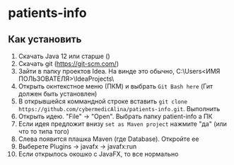 # patients-info

## Как установить
1. Скачать Java 12 или старше ()
2. Скачать git (https://git-scm.com/)
3. Зайти в папку проектов Idea. На винде это обычно, C:\Users\<ИМЯ ПОЛЬЗОВАТЕЛЯ>\IdeaProjects\
4. Открыть окнтекстное меню (ПКМ) и выбрать `Git Bash here` (Гит должен быть установлен)
5. В открывшейся коммандной строке вставить `git clone https://github.com/cybermedicAlina/patients-info.git`. Выполнить
6. Открыть идею. "File" -> "Open". Выбрать папку patient-info а ПК
7. Если идея предложит внизу `set as Maven project` нажмите "да" (или что то типа того)
8. Слева появится плашка Maven (где Database). Откройте ее
9. Выберете Plugins ->  javafx -> javafx:run
10. Если открылось окошко с JavaFX, то все нормально
